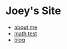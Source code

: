 <style>
li {
    diplay: inline;
}
</style>
# Joey's Site

- [about me](./html/aboutme.html)
- [math test](./html/math.html)
- [blog](./html/b_md2html_post0_intro.html)
